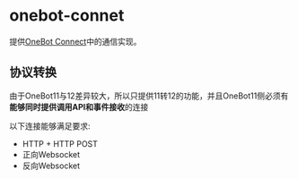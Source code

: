 # onebot-connet

提供[OneBot Connect](https://12.onebot.dev/connect/)中的通信实现。

## 协议转换

由于OneBot11与12差异较大，所以只提供11转12的功能，并且OneBot11侧必须有**能够同时提供调用API和事件接收**的连接

以下连接能够满足要求:

- HTTP + HTTP POST
- 正向Websocket
- 反向Websocket
